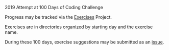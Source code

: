 2019 Attempt at 100 Days of Coding Challenge

Progress may be tracked via the [Exercises](https://github.com/amazingproducer/100Days/projects/1) Project.

Exercises are in directories organized by starting day and the exercise name.

During these 100 days, exercise suggestions may be submitted as an [issue](https://github.com/amazingproducer/100Days/issues).

